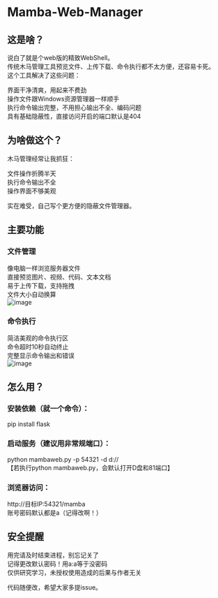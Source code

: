 # Mamba-Web-Manager  

## 这是啥？  
说白了就是个web版的精致WebShell。  
传统木马管理工具预览文件、上传下载、命令执行都不太方便，还容易卡死。  
这个工具解决了这些问题：  

界面干净清爽，用起来不费劲  
操作文件跟Windows资源管理器一样顺手  
执行命令输出完整，不用担心输出不全、编码问题  
具有基础隐蔽性，直接访问开启的端口默认是404
## 为啥做这个？  
木马管理经常让我抓狂：  

文件操作折腾半天  
执行命令输出不全  
操作界面不够美观  

实在难受，自己写个更方便的隐蔽文件管理器。  

## 主要功能  

### 文件管理  
像电脑一样浏览服务器文件  
直接预览图片、视频、代码、文本文档  
易于上传下载，支持拖拽  
文件大小自动换算  
![image](https://github.com/user-attachments/assets/7d654d00-1dbd-4f23-b6b5-493c01521fd9)

  
### 命令执行
简洁美观的命令执行区  
命令超时10秒自动终止  
完整显示命令输出和错误  
![image](https://github.com/user-attachments/assets/62fffc93-d44f-4b58-a3ab-9fd34a01b84b)

  
## 怎么用？
### 安装依赖（就一个命令）：  
pip install flask  
### 启动服务（建议用非常规端口）：  
python mambaweb.py -p 54321 -d d://  
【若执行python mambaweb.py，会默认打开D盘和81端口】  
### 浏览器访问：  
http://目标IP:54321/mamba  
账号密码默认都是a（记得改啊！）  

## 安全提醒
用完请及时结束进程，别忘记关了  
记得更改默认密码！用a:a等于没密码  
仅供研究学习，未授权使用造成的后果与作者无关  

代码随便改，希望大家多提issue。
